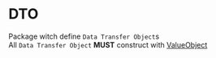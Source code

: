# DTO
Package witch define `Data Transfer Object`s  
All `Data Transfer Object` **MUST** construct with [ValueObject](../vo/readme.md)